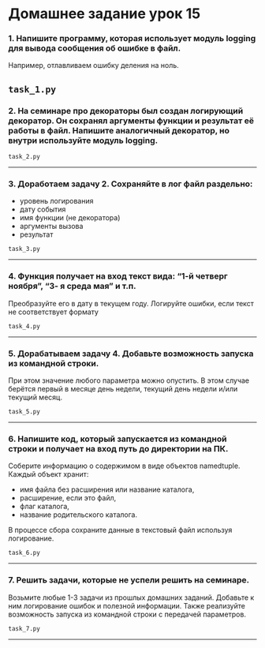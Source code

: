 # Домашнее задание урок 15
### 1. Напишите программу, которая использует модуль logging для вывода сообщения об ошибке в файл. 
Например, отлавливаем ошибку деления на ноль.

`task_1.py`
---

### 2. На семинаре про декораторы был создан логирующий декоратор. Он сохранял аргументы функции и результат её работы в файл. Напишите аналогичный декоратор, но внутри используйте модуль logging.

`task_2.py`

---

### 3. Доработаем задачу 2. Сохраняйте в лог файл раздельно:
 - уровень логирования
 - дату события
 - имя функции (не декоратора)
 - аргументы вызова
 - результат

`task_3.py`

---

### 4. Функция получает на вход текст вида: “1-й четверг ноября”, “3- я среда мая” и т.п. 
Преобразуйте его в дату в текущем году. Логируйте ошибки, если текст не соответствует формату

`task_4.py`

---

### 5. Дорабатываем задачу 4. Добавьте возможность запуска из командной строки. 
При этом значение любого параметра можно опустить. 
В этом случае берётся первый в месяце день недели, текущий день недели и/или текущий месяц. 


`task_5.py`

---

### 6. Напишите код, который запускается из командной строки и получает на вход путь до директории на ПК. 
Соберите информацию о содержимом в виде объектов namedtuple. 
Каждый объект хранит: 
 - имя файла без расширения или название каталога, 
 - расширение, если это файл, 
 - флаг каталога,
 - название родительского каталога. 

В процессе сбора сохраните данные в текстовый файл используя логирование. 

`task_6.py`

---

### 7. Решить задачи, которые не успели решить на семинаре. 
Возьмите любые 1-3 задачи из прошлых домашних заданий. 
Добавьте к ним логирование ошибок и полезной информации. 
Также реализуйте возможность запуска из командной строки с передачей параметров.

`task_7.py`

---